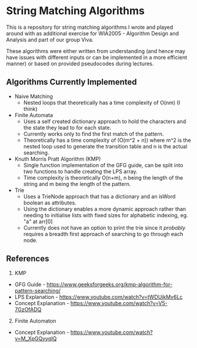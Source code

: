 # String Matching Algorithms

This is a repository for string matching algorithms I wrote and played around with as additional exercise for WIA2005 - Algorithm Design and Analysis and part of our group Viva.

These algorithms were either written from understanding (and hence may have issues with different inputs or can be implemented in a more efficient manner) or based on provided pseudocodes during lectures.

## Algorithms Currently Implemented

- Naive Matching
  - Nested loops that theoretically has a time complexity of O(nm) (I think)
- Finite Automata
  - Uses a self created dictionary approach to hold the characters and the state they lead to for each state.
  - Currently works only to find the first match of the pattern.
  - Theoretically has a time complexity of (O(m^2 + n)) where m^2 is the nested loop used to generate the transition table and n is the actual searching.
- Knuth Morris Pratt Algorithm (KMP)
  - Single function implementation of the GFG guide, can be split into two functions to handle creating the LPS array.
  - Time complexity is theoretically O(n+m), n being the length of the string and m being the length of the pattern.
- Trie
  - Uses a TrieNode approach that has a dictionary and an isWord boolean as attributes.
  - Using the dictionary enables a more dynamic approach rather than needing to initialise lists with fixed sizes for alphabetic indexing, eg. "a" at arr[0]
  - Currently does not have an option to print the trie since it _probably_ requires a breadth first approach of searching to go through each node.

## References

1. KMP

- GFG Guide - https://www.geeksforgeeks.org/kmp-algorithm-for-pattern-searching/
- LPS Explanation - https://www.youtube.com/watch?v=tWDUjkMv6Lc
- Concept Explanation - https://www.youtube.com/watch?v=V5-7GzOfADQ

2. Finite Automaton

- Concept Explanation - https://www.youtube.com/watch?v=M_XpGQyyqIQ
